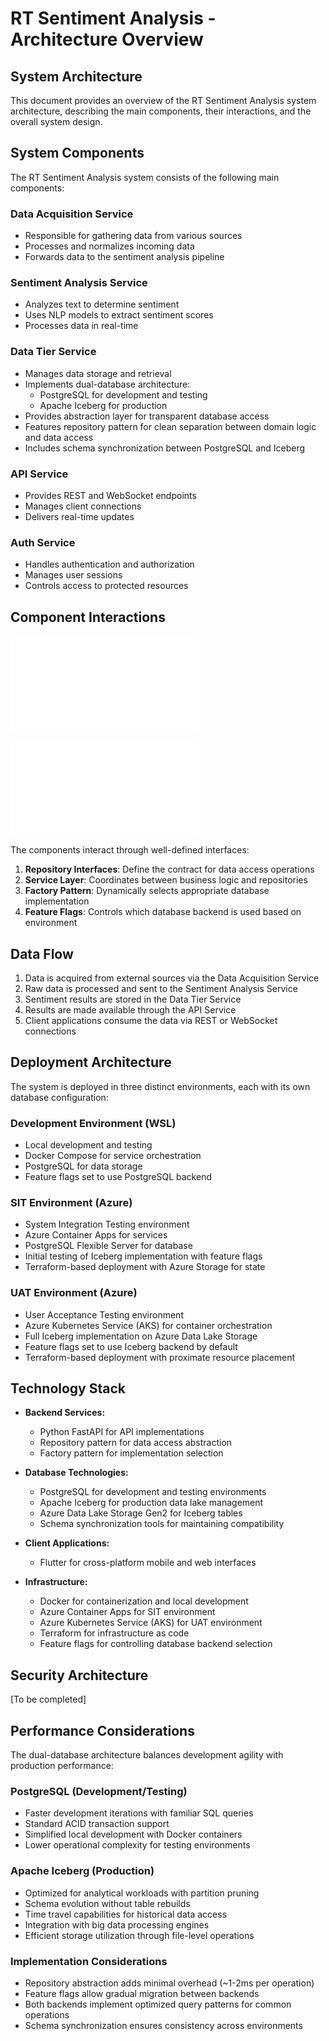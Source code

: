 # RT Sentiment Analysis - Architecture Overview

## System Architecture

This document provides an overview of the RT Sentiment Analysis system architecture, describing the main components, their interactions, and the overall system design.

## System Components

The RT Sentiment Analysis system consists of the following main components:

### Data Acquisition Service
- Responsible for gathering data from various sources
- Processes and normalizes incoming data
- Forwards data to the sentiment analysis pipeline

### Sentiment Analysis Service
- Analyzes text to determine sentiment
- Uses NLP models to extract sentiment scores
- Processes data in real-time

### Data Tier Service
- Manages data storage and retrieval
- Implements dual-database architecture:
  - PostgreSQL for development and testing
  - Apache Iceberg for production
- Provides abstraction layer for transparent database access
- Features repository pattern for clean separation between domain logic and data access
- Includes schema synchronization between PostgreSQL and Iceberg

### API Service
- Provides REST and WebSocket endpoints
- Manages client connections
- Delivers real-time updates

### Auth Service
- Handles authentication and authorization
- Manages user sessions
- Controls access to protected resources

## Component Interactions

![Component Interactions Diagram](arch.html)

![Data Tier Architecture Diagram](data_tier_architecture.html)

The components interact through well-defined interfaces:

1. **Repository Interfaces**: Define the contract for data access operations
2. **Service Layer**: Coordinates between business logic and repositories
3. **Factory Pattern**: Dynamically selects appropriate database implementation
4. **Feature Flags**: Controls which database backend is used based on environment

## Data Flow

1. Data is acquired from external sources via the Data Acquisition Service
2. Raw data is processed and sent to the Sentiment Analysis Service
3. Sentiment results are stored in the Data Tier Service
4. Results are made available through the API Service
5. Client applications consume the data via REST or WebSocket connections

## Deployment Architecture

The system is deployed in three distinct environments, each with its own database configuration:

### Development Environment (WSL)
- Local development and testing
- Docker Compose for service orchestration
- PostgreSQL for data storage
- Feature flags set to use PostgreSQL backend

### SIT Environment (Azure)
- System Integration Testing environment
- Azure Container Apps for services
- PostgreSQL Flexible Server for database
- Initial testing of Iceberg implementation with feature flags
- Terraform-based deployment with Azure Storage for state

### UAT Environment (Azure)
- User Acceptance Testing environment
- Azure Kubernetes Service (AKS) for container orchestration
- Full Iceberg implementation on Azure Data Lake Storage
- Feature flags set to use Iceberg backend by default
- Terraform-based deployment with proximate resource placement

## Technology Stack

- **Backend Services:**
  - Python FastAPI for API implementations
  - Repository pattern for data access abstraction
  - Factory pattern for implementation selection

- **Database Technologies:**
  - PostgreSQL for development and testing environments
  - Apache Iceberg for production data lake management
  - Azure Data Lake Storage Gen2 for Iceberg tables
  - Schema synchronization tools for maintaining compatibility

- **Client Applications:**
  - Flutter for cross-platform mobile and web interfaces

- **Infrastructure:**
  - Docker for containerization and local development
  - Azure Container Apps for SIT environment
  - Azure Kubernetes Service (AKS) for UAT environment
  - Terraform for infrastructure as code
  - Feature flags for controlling database backend selection

## Security Architecture

[To be completed]

## Performance Considerations

The dual-database architecture balances development agility with production performance:

### PostgreSQL (Development/Testing)
- Faster development iterations with familiar SQL queries
- Standard ACID transaction support
- Simplified local development with Docker containers
- Lower operational complexity for testing environments

### Apache Iceberg (Production)
- Optimized for analytical workloads with partition pruning
- Schema evolution without table rebuilds
- Time travel capabilities for historical data access
- Integration with big data processing engines
- Efficient storage utilization through file-level operations

### Implementation Considerations
- Repository abstraction adds minimal overhead (~1-2ms per operation)
- Feature flags allow gradual migration between backends
- Both backends implement optimized query patterns for common operations
- Schema synchronization ensures consistency across environments